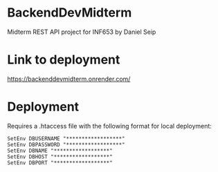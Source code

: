 # BackendDevMidterm
Midterm REST API project for INF653 by 
Daniel Seip
# Link to deployment
https://backenddevmidterm.onrender.com/
# Deployment
Requires a .htaccess file with the following format for local deployment:
```
SetEnv DBUSERNAME "******************"
SetEnv DBPASSWORD "******************"
SetEnv DBNAME "******************"
SetEnv DBHOST "******************"
SetEnv DBPORT "******************"
```
